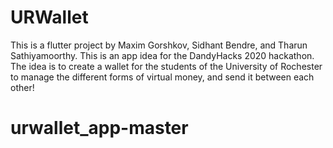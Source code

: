 # URWallet

This is a flutter project by Maxim Gorshkov, Sidhant Bendre, and Tharun Sathiyamoorthy. This is an app idea for the DandyHacks 2020 hackathon. The idea is to create a wallet for the students of the University of Rochester to manage the different forms of virtual money, and send it between each other!
# urwallet_app-master
